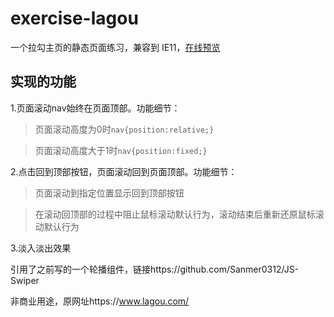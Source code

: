 # exercise-lagou
一个拉勾主页的静态页面练习，兼容到 IE11，[在线预览](https://sanmer0312.github.io/exercise-lagou/main.html)

## 实现的功能

1.页面滚动nav始终在页面顶部。功能细节：

> 页面滚动高度为0时`nav{position:relative;}`

> 页面滚动高度大于1时`nav{position:fixed;}`

2.点击回到顶部按钮，页面滚动回到页面顶部。功能细节：

> 页面滚动到指定位置显示回到顶部按钮

> 在滚动回顶部的过程中阻止鼠标滚动默认行为，滚动结束后重新还原鼠标滚动默认行为

3.淡入淡出效果

引用了之前写的一个轮播组件，链接https://github.com/Sanmer0312/JS-Swiper

非商业用途，原网址https://www.lagou.com/
